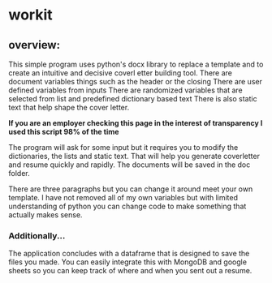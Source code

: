 # workit
## overview: 
This simple program uses python's docx library to replace a template and to create an intuitive and decisive coverl etter building tool.  There are document variables things such as the header or the closing There are user defined variables from inputs There are randomized variables that are selected from list and predefined dictionary based text There is also static text that help shape the cover letter.

**If you are an employer checking this page in the interest of transparency I used this script 98% of the time**

The program will ask for some input but it requires you to modify the dictionaries, the lists and static text. That will help you generate coverletter and resume quickly and rapidly. The documents will be saved in the doc folder. 

There are three paragraphs but you can change it around meet your own template. I have not removed all of my own variables but with limited understanding of python you can change code to make something that actually makes sense. 

### Additionally...
The application concludes with a dataframe that is designed to save the files you made. You can easily integrate this with MongoDB and google sheets so you can keep track of where and when you sent out a resume. 
